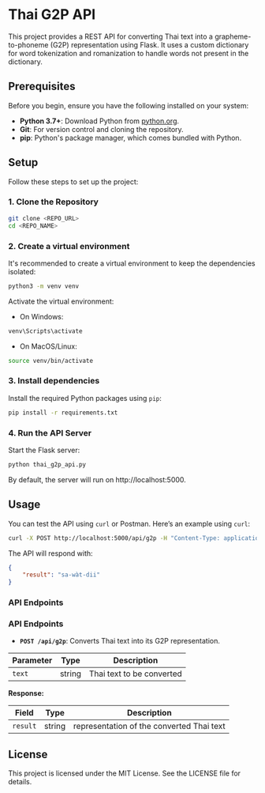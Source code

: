 # Thai G2P API

This project provides a REST API for converting Thai text into a grapheme-to-phoneme (G2P) representation using Flask. It uses a custom dictionary for word tokenization and romanization to handle words not present in the dictionary.

## Prerequisites

Before you begin, ensure you have the following installed on your system:

- **Python 3.7+**: Download Python from [python.org](https://www.python.org/downloads/).
- **Git**: For version control and cloning the repository.
- **pip**: Python's package manager, which comes bundled with Python.

## Setup

Follow these steps to set up the project:

### 1. Clone the Repository

```bash
git clone <REPO_URL>
cd <REPO_NAME>
```

### 2. Create a virtual environment
It's recommended to create a virtual environment to keep the dependencies isolated:

```bash
python3 -m venv venv
```

Activate the virtual environment:

- On Windows:
```bash
venv\Scripts\activate
```
- On MacOS/Linux:
```bash
source venv/bin/activate
```

### 3. Install dependencies
Install the required Python packages using `pip`:

```bash
pip install -r requirements.txt
```

### 4. Run the API Server
Start the Flask server:

```bash
python thai_g2p_api.py
```
By default, the server will run on http://localhost:5000.

## Usage
You can test the API using `curl` or Postman. Here’s an example using `curl`:
```bash
curl -X POST http://localhost:5000/api/g2p -H "Content-Type: application/json" -d '{"text": "สวัสดี"}'
```

The API will respond with:
```json
{
    "result": "sa-wàt-dii"
}
```

### API Endpoints
### API Endpoints

- **`POST /api/g2p`**: Converts Thai text into its G2P representation.

| Parameter | Type   | Description                     |
|-----------|--------|---------------------------------|
| `text`    | string | Thai text to be converted      |

**Response:**

| Field   | Type   | Description                                       |
|---------|--------|---------------------------------------------------|
| `result`| string | representation of the converted Thai text     |


## License

This project is licensed under the MIT License. See the LICENSE file for details.